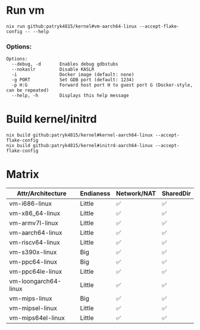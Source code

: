 
# Run vm
```
nix run github:patryk4815/kernel#vm-aarch64-linux --accept-flake-config -- --help
```
### Options:
```
Options:
  --debug, -d       Enables debug gdbstubs
  --nokaslr         Disable KASLR
  -i                Docker image (default: none)
  -g PORT           Set GDB port (default: 1234)
  -p H:G            Forward host port H to guest port G (Docker-style, can be repeated)
  --help, -h        Displays this help message
```

# Build kernel/initrd
```
nix build github:patryk4815/kernel#kernel-aarch64-linux --accept-flake-config
nix build github:patryk4815/kernel#initrd-aarch64-linux --accept-flake-config
```

# Matrix
| Attr/Architecture    | Endianess | Network/NAT | SharedDir |
|----------------------|-----------|-------------|------------|
| vm-i686-linux        | Little    | ✅          | ✅         |
| vm-x86_64-linux      | Little    | ✅          | ✅         |
| vm-armv7l-linux      | Little    | ✅          | ✅         |
| vm-aarch64-linux     | Little    | ✅          | ✅         |
| vm-riscv64-linux     | Little    | ✅          | ✅         |
| vm-s390x-linux       | Big       | ✅          | ✅         |
| vm-ppc64-linux       | Big       | ✅          | ✅         |
| vm-ppc64le-linux     | Little    | ✅          | ✅         |
| vm-loongarch64-linux | Little    | ✅          | ✅         |
| vm-mips-linux        | Big       | ✅          | ✅         |
| vm-mipsel-linux      | Little    | ✅          | ✅         |
| vm-mips64el-linux    | Little    | ✅          | ✅         |
